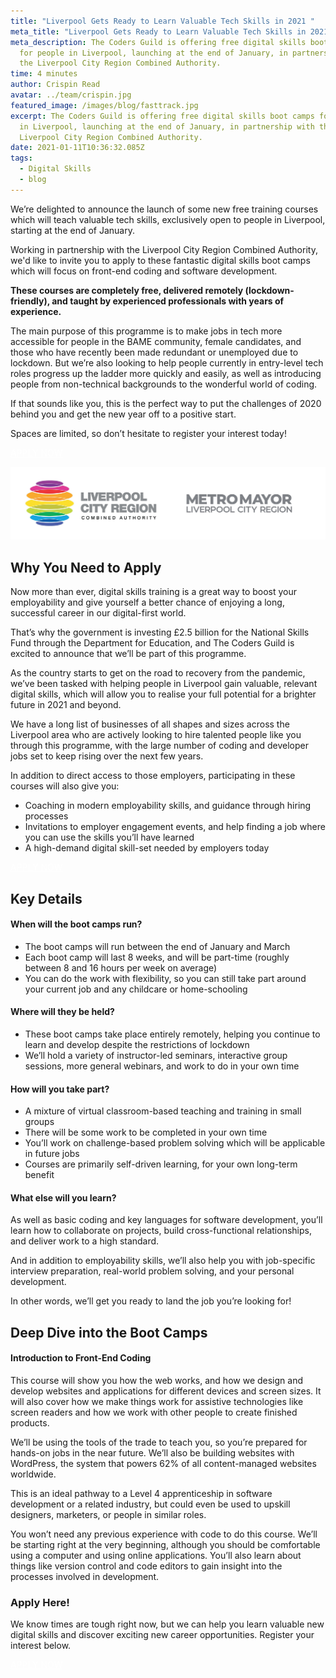 ```yaml
---
title: "Liverpool Gets Ready to Learn Valuable Tech Skills in 2021 "
meta_title: "Liverpool Gets Ready to Learn Valuable Tech Skills in 2021 "
meta_description: The Coders Guild is offering free digital skills boot camps
  for people in Liverpool, launching at the end of January, in partnership with
  the Liverpool City Region Combined Authority.
time: 4 minutes
author: Crispin Read
avatar: ../team/crispin.jpg
featured_image: /images/blog/fasttrack.jpg
excerpt: The Coders Guild is offering free digital skills boot camps for people
  in Liverpool, launching at the end of January, in partnership with the
  Liverpool City Region Combined Authority.
date: 2021-01-11T10:36:32.085Z
tags:
  - Digital Skills
  - blog
---
```

We’re delighted to announce the launch of some new free training courses which will teach valuable tech skills, exclusively open to people in Liverpool, starting at the end of January.

Working in partnership with the Liverpool City Region Combined Authority, we'd like to invite you to apply to these fantastic digital skills boot camps which will focus on front-end coding and software development. 

**These courses are completely free, delivered remotely (lockdown-friendly), and taught by experienced professionals with years of experience.**

The main purpose of this programme is to make jobs in tech more accessible for people in the BAME community, female candidates, and those who have recently been made redundant or unemployed due to lockdown. But we’re also looking to help people currently in entry-level tech roles progress up the ladder more quickly and easily, as well as introducing people from non-technical backgrounds to the wonderful world of coding.

If that sounds like you, this is the perfect way to put the challenges of 2020 behind you and get the new year off to a positive start.

Spaces are limited, so don’t hesitate to register your interest today!  

<p><a href="https://lcr-front-end.tcg.camp/apply/" class="mt-auto inline-block py-2 px-4 bg-blue-200 text-white text-md font-bold font-heading rounded text-white" style="color: white">APPLY NOW <i class="align-middle ml-2 text-white fas fa-angle-right text-md leading-md" aria-hidden="true"></i></a></p>

![Logos: Liverpool City Region Combined Authority and Metro Mayor Liverpool City Region](/images/blog/lcrca-logo.jpg)

## Why You Need to Apply

Now more than ever, digital skills training is a great way to boost your employability and give yourself a better chance of enjoying a long, successful career in our digital-first world.

That’s why the government is investing £2.5 billion for the National Skills Fund through the Department for Education, and The Coders Guild is excited to announce that we’ll be part of this programme.

As the country starts to get on the road to recovery from the pandemic, we’ve been tasked with helping people in Liverpool gain valuable, relevant digital skills, which will allow you to realise your full potential for a brighter future in 2021 and beyond.

We have a long list of businesses of all shapes and sizes across the Liverpool area who are actively looking to hire talented people like you through this programme, with the large number of coding and developer jobs set to keep rising over the next few years.

In addition to direct access to those employers, participating in these courses will also give you:

* Coaching in modern employability skills, and guidance through hiring processes
* Invitations to employer engagement events, and help finding a job where you can use the skills you’ll have learned
* A high-demand digital skill-set needed by employers today 

<p><a href="https://lcr-front-end.tcg.camp/apply/" class="mt-auto inline-block py-2 px-4 bg-blue-200 text-white text-md font-bold font-heading rounded text-white" style="color: white">APPLY NOW <i class="align-middle ml-2 text-white fas fa-angle-right text-md leading-md" aria-hidden="true"></i></a></p>

## Key Details

#### When will the boot camps run?

* The boot camps will run between the end of January and March 
* Each boot camp will last 8 weeks, and will be part-time (roughly between 8 and 16 hours per week on average)
* You can do the work with flexibility, so you can still take part around your current job and any childcare or home-schooling 

#### Where will they be held?

* These boot camps take place entirely remotely, helping you continue to learn and develop despite the restrictions of lockdown
* We’ll hold a variety of instructor-led seminars, interactive group sessions, more general webinars, and work to do in your own time

#### How will you take part?

* A mixture of virtual classroom-based teaching and training in small groups 
* There will be some work to be completed in your own time
* You’ll work on challenge-based problem solving which will be applicable in future jobs
* Courses are primarily self-driven learning, for your own long-term benefit

#### What else will you learn?

As well as basic coding and key languages for software development, you’ll learn how to collaborate on projects, build cross-functional relationships, and deliver work to a high standard.

And in addition to employability skills, we’ll also help you with job-specific interview preparation, real-world problem solving, and your personal development.

In other words, we’ll get you ready to land the job you’re looking for!

## Deep Dive into the Boot Camps

#### Introduction to Front-End Coding 

This course will show you how the web works, and how we design and develop websites and applications for different devices and screen sizes. It will also cover how we make things work for assistive technologies like screen readers and how we work with other people to create finished products. 

We’ll be using the tools of the trade to teach you, so you’re prepared for hands-on jobs in the near future. We’ll also be building websites with WordPress, the system that powers 62% of all content-managed websites worldwide.

This is an ideal pathway to a Level 4 apprenticeship in software development or a related industry, but could even be used to upskill designers, marketers, or people in similar roles.

You won’t need any previous experience with code to do this course. We’ll be starting right at the very beginning, although you should be comfortable using a computer and using online applications. You’ll also learn about things like version control and code editors to gain insight into the processes involved in development. 

<!--
#### Web and App Development with JavaScript and APIs 

The ability to build websites and applications using the JAMStack is something that is in high demand among employers right now, and that demand is only set to continue rising over the next few years. 

With that in mind, this course is ideal for anyone with a basic knowledge of HTML and CSS looking to embrace the future of coding and move forward into a more successful career.

“JAMstack is an architecture designed to make the web faster, more secure, and easier to scale. It builds on many of the tools and workflows which developers love, and which bring maximum productivity.”

On this course, we’ll be recapping the fundamentals of HTML and CSS, as well as teaching accessibility and responsive design principles. We’ll also be looking at how to solve problems with JavaScript, and explore the tools and frameworks which you’ll use to master the skills of modern development.

This is a course for people wanting to move to progress from beginner status coding to launch an exciting new career. Whether you’re just getting started and have dabbled in HTML and CSS before, or are already working in a basic developer role in different languages, this is a great opportunity to learn valuable new skills fast.
-->

### Apply Here!

We know times are tough right now, but we can help you learn valuable new digital skills and discover exciting new career opportunities. Register your interest below. 

<p><a href="https://lcr-front-end.tcg.camp/apply/" class="mt-auto inline-block py-2 px-4 bg-blue-200 text-white text-md font-bold font-heading rounded text-white" style="color: white">APPLY NOW <i class="align-middle ml-2 text-white fas fa-angle-right text-md leading-md" aria-hidden="true"></i></a></p>